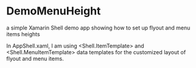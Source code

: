 # DemoMenuHeight
a simple Xamarin Shell demo app showing how to set up flyout and menu items heights

In AppShell.xaml, I am using <Shell.ItemTemplate> and <Shell.MenuItemTemplate> data templates
for the customized layout of flyout and menu items.
